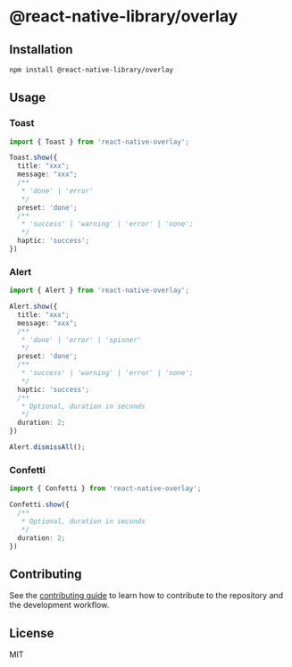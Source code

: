 # @react-native-library/overlay

## Installation

```sh
npm install @react-native-library/overlay
```

## Usage

### Toast

```ts
import { Toast } from 'react-native-overlay';

Toast.show({
  title: "xxx";
  message: "xxx";
  /**
   * 'done' | 'error'
   */
  preset: 'done';
  /**
   * 'success' | 'warning' | 'error' | 'none';
   */
  haptic: 'success';
})
```

### Alert

```ts
import { Alert } from 'react-native-overlay';

Alert.show({
  title: "xxx";
  message: "xxx";
  /**
   * 'done' | 'error' | 'spinner'
   */
  preset: 'done';
  /**
   * 'success' | 'warning' | 'error' | 'none';
   */
  haptic: 'success';
  /**
   * Optional, duration in seconds
   */
  duration: 2;
})

Alert.dismissAll();

```

### Confetti

```ts
import { Confetti } from 'react-native-overlay';

Confetti.show({
  /**
   * Optional, duration in seconds
   */
  duration: 2;
})
```

## Contributing

See the [contributing guide](CONTRIBUTING.md) to learn how to contribute to the repository and the development workflow.

## License

MIT
